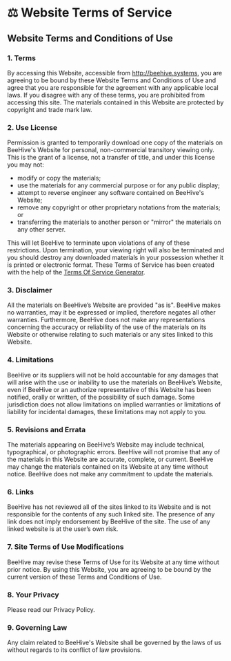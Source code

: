 # ⚖ Website Terms of Service

## Website Terms and Conditions of Use

### 1. Terms

By accessing this Website, accessible from http://beehive.systems, you are agreeing to be bound by these Website Terms and Conditions of Use and agree that you are responsible for the agreement with any applicable local laws. If you disagree with any of these terms, you are prohibited from accessing this site. The materials contained in this Website are protected by copyright and trade mark law.

### 2. Use License

Permission is granted to temporarily download one copy of the materials on BeeHive's Website for personal, non-commercial transitory viewing only. This is the grant of a license, not a transfer of title, and under this license you may not:

* modify or copy the materials;
* use the materials for any commercial purpose or for any public display;
* attempt to reverse engineer any software contained on BeeHive's Website;
* remove any copyright or other proprietary notations from the materials; or
* transferring the materials to another person or "mirror" the materials on any other server.

This will let BeeHive to terminate upon violations of any of these restrictions. Upon termination, your viewing right will also be terminated and you should destroy any downloaded materials in your possession whether it is printed or electronic format. These Terms of Service has been created with the help of the [Terms Of Service Generator](https://www.termsofservicegenerator.net).

### 3. Disclaimer

All the materials on BeeHive’s Website are provided "as is". BeeHive makes no warranties, may it be expressed or implied, therefore negates all other warranties. Furthermore, BeeHive does not make any representations concerning the accuracy or reliability of the use of the materials on its Website or otherwise relating to such materials or any sites linked to this Website.

### 4. Limitations

BeeHive or its suppliers will not be hold accountable for any damages that will arise with the use or inability to use the materials on BeeHive’s Website, even if BeeHive or an authorize representative of this Website has been notified, orally or written, of the possibility of such damage. Some jurisdiction does not allow limitations on implied warranties or limitations of liability for incidental damages, these limitations may not apply to you.

### 5. Revisions and Errata

The materials appearing on BeeHive’s Website may include technical, typographical, or photographic errors. BeeHive will not promise that any of the materials in this Website are accurate, complete, or current. BeeHive may change the materials contained on its Website at any time without notice. BeeHive does not make any commitment to update the materials.

### 6. Links

BeeHive has not reviewed all of the sites linked to its Website and is not responsible for the contents of any such linked site. The presence of any link does not imply endorsement by BeeHive of the site. The use of any linked website is at the user’s own risk.

### 7. Site Terms of Use Modifications

BeeHive may revise these Terms of Use for its Website at any time without prior notice. By using this Website, you are agreeing to be bound by the current version of these Terms and Conditions of Use.

### 8. Your Privacy

Please read our Privacy Policy.

### 9. Governing Law

Any claim related to BeeHive's Website shall be governed by the laws of us without regards to its conflict of law provisions.
